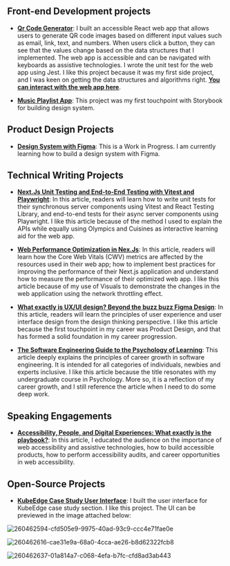 ## Front-end Development projects

- **[Qr Code Generator](https://github.com/ArafatAbdussalam/QR-Code-Generator)**: I built an accessible React web app that allows users to generate QR code images based on different input values such as email, link, text, and numbers. When users click a button, they can see that the values change based on the data structures that I implemented. The web app is accessible and can be navigated with keyboards as assistive technologies. I wrote the unit test for the web app using Jest. I like this project because it was my first side project, and I was keen on getting the data structures and algorithms right. **[You can interact with the web app here](https://my-qr-code-app.netlify.app/)**.

- **[Music Playlist App](https://github.com/growwithuduak/geek-devs-frontend/blob/Feat/Arafat-and-Mercy-music-app/src/components/Button/Button.stories.jsx)**: This project was my first touchpoint with Storybook for building design system.

## Product Design Projects

- **[Design System with Figma](https://www.figma.com/community/file/1510702919750165936)**: This is a Work in Progress. I am currently learning how to build a design system with Figma.

## Technical Writing Projects
- **[Next.Js Unit Testing and End-to-End Testing with Vitest and Playwright](https://strapi.io/blog/nextjs-testing-guide-unit-and-e2e-tests-with-vitest-and-playwright)**: In this article, readers will learn how to write unit tests for their synchronous server components using Vitest and React Testing Library, and end-to-end tests for their async server components using Playwright. I like this article because of the method I used to explain the APIs while equally using Olympics and Cuisines as interactive learning aid for the web app.
  
- **[Web Performance Optimization in Nex.Js](https://strapi.io/blog/web-performance-optimization-in-nextjs)**: In this article, readers will learn how the Core Web Vitals (CWV) metrics are affected by the resources used in their web app; how to implement best practices for improving the performance of their Next.js application and understand how to measure the performance of their optimized web app. I like this article because of my use of Visuals to demonstrate the changes in the web application using the network throttling effect.

- **[What exactly is UX/UI design? Beyond the buzz buzz Figma Design](https://arafatsalam.hashnode.dev/what-exactly-is-uxui-beyond-the-buzz-buzz-figma-design)**: In this article, readers will learn the principles of user experience and user interface design from the design thinking perspective. I like this article because the first touchpoint in my career was Product Design, and that has formed a solid foundation in my career progression.

- **[The Software Engineering Guide to the Psychology of Learning](https://medium.com/@ArafatAbdussalam/on-starting-again-the-software-engineering-guide-to-the-psychology-of-learning-f974f64f650d)**: This article deeply explains the principles of career growth in software engineering. It is intended for all categories of individuals, newbies and experts inclusive. I like this article because the title resonates with my undergraduate course in Psychology. More so, it is a reflection of my career growth, and I still reference the article when I need to do some deep work.

## Speaking Engagements

- **[Accessibility, People, and Digital Experiences: What exactly is the playbook?]()**: In this article, I educated the audience on the importance of web accessibility and assistive technologies, how to build accessible products, how to perform accessibility audits, and career opportunities in web accessibility.

## Open-Source Projects

- **[KubeEdge Case Study User Interface](https://github.com/kubeedge/website/pull/405)**: I built the user interface for KubeEdge case study section. I like this project. The UI can be previewed in the image attached below:

![260462594-cfd505e9-9975-40ad-93c9-ccc4e71fae0e](https://github.com/user-attachments/assets/86772100-587b-4423-9f7e-d81fe5c0d52c)

![260462616-cae31e9a-68a0-4cca-ae26-b8d62322fcb8](https://github.com/user-attachments/assets/6199232e-0380-4e45-9d79-3232d55b6015)

![260462637-01a814a7-c068-4efa-b7fc-cfd8ad3ab443](https://github.com/user-attachments/assets/63643a1a-b5bc-466b-944b-bcc569cd3038)


